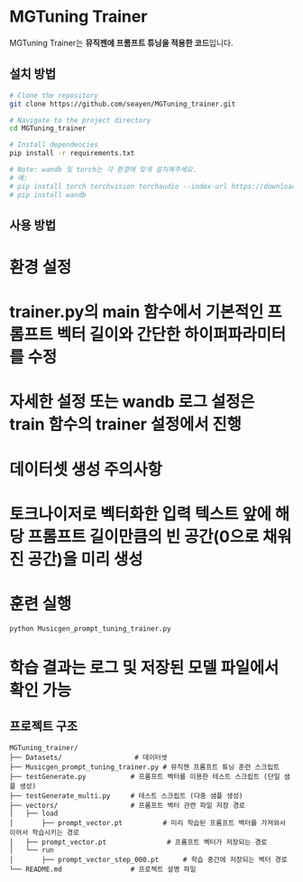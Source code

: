 # MGTuning Trainer

MGTuning Trainer는 **뮤직젠에 프롬프트 튜닝을 적용한 코드**입니다.

## 설치 방법

```bash
# Clone the repository
git clone https://github.com/seayen/MGTuning_trainer.git

# Navigate to the project directory
cd MGTuning_trainer

# Install dependencies
pip install -r requirements.txt

# Note: wandb 및 torch는 각 환경에 맞게 설치해주세요.
# 예: 
# pip install torch torchvision torchaudio --index-url https://download.pytorch.org/whl/cpu
# pip install wandb
```

## 사용 방법


# 환경 설정
# trainer.py의 main 함수에서 기본적인 프롬프트 벡터 길이와 간단한 하이퍼파라미터를 수정

# 자세한 설정 또는 wandb 로그 설정은 train 함수의 trainer 설정에서 진행

# 데이터셋 생성 주의사항
# 토크나이저로 벡터화한 입력 텍스트 앞에 해당 프롬프트 길이만큼의 빈 공간(0으로 채워진 공간)을 미리 생성

# 훈련 실행
```bash
python Musicgen_prompt_tuning_trainer.py
```
# 학습 결과는 로그 및 저장된 모델 파일에서 확인 가능


## 프로젝트 구조

```plaintext
MGTuning_trainer/
├── Datasets/                  # 데이터셋
├── Musicgen_prompt_tuning_trainer.py # 뮤직젠 프롬프트 튜닝 훈련 스크립트
├── testGenerate.py           # 프롬프트 벡터를 이용한 테스트 스크립트 (단일 샘플 생성)
├── testGenerate_multi.py     # 테스트 스크립트 (다중 샘플 생성)
├── vectors/                  # 프롬프트 벡터 관련 파일 저장 경로
│   ├── load
│       ├── prompt_vector.pt          # 미리 학습된 프롬프트 벡터를 가져와서 이어서 학습시키는 경로
│   ├── prompt_vector.pt               # 프롬프트 벡터가 저장되는 경로
│   └── run
│       ├── prompt_vector_step_000.pt      # 학습 중간에 저장되는 벡터 경로
└── README.md                 # 프로젝트 설명 파일
```

